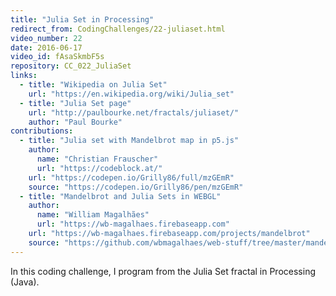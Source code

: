 ```yaml
---
title: "Julia Set in Processing"
redirect_from: CodingChallenges/22-juliaset.html
video_number: 22
date: 2016-06-17
video_id: fAsaSkmbF5s
repository: CC_022_JuliaSet
links:
  - title: "Wikipedia on Julia Set"
    url: "https://en.wikipedia.org/wiki/Julia_set"
  - title: "Julia Set page"
    url: "http://paulbourke.net/fractals/juliaset/"
    author: "Paul Bourke"
contributions:
  - title: "Julia set with Mandelbrot map in p5.js"
    author:
      name: "Christian Frauscher"
      url: "https://codeblock.at/"
    url: "https://codepen.io/Grilly86/full/mzGEmR"
    source: "https://codepen.io/Grilly86/pen/mzGEmR"
  - title: "Mandelbrot and Julia Sets in WEBGL"
    author:
      name: "William Magalhães"
      url: "https://wb-magalhaes.firebaseapp.com"
    url: "https://wb-magalhaes.firebaseapp.com/projects/mandelbrot"
    source: "https://github.com/wbmagalhaes/web-stuff/tree/master/mandelbrot"
---
```


In this coding challenge, I program from the Julia Set fractal in Processing (Java).
